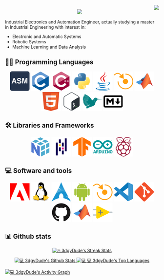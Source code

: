 <img align="right" src="https://hits.seeyoufarm.com/api/count/incr/badge.svg?url=https%3A%2F%2Fgithub.com%2F3dgyDude%2F3dgyDude&count_bg=%23CB5DB9&title_bg=%23A30C9D&icon=github.svg&icon_color=%23EAE7E7&title=Profile+views&edge_flat=true">

<!-- DenverCoder1 Typing SVG -->
<p align="center">
  <a href="https://github.com/DenverCoder1/readme-typing-svg">
    <img src="https://readme-typing-svg.herokuapp.com?font=Playfair+Display&color=%23035080&size=40&vCenter=true&width=750&lines=Welcome+to+my+profile%2C+I'm+Jesus;An+Electronics+and+Automation+Engineer;Nice+to+meet+you!">
  </a>
</p>

Industrial Electronics and Automation Engineer, actually studying a master in Industrial Engineering with interest in:

- Electronic and Automatic Systems
- Robotic Systems
- Machine Learning and Data Analysis

## 👨‍💻 Programming Languages 

<!-- https://hackr.io/es/tutorials/learn-assembly-language Assembly icon -->
<!-- https://devicon.dev/ All other icons -->
<p align="center">
  <a> <img alt="Assembly" src="https://github.com/3dgyDude/3dgyDude/blob/main/images/logo-assembly-language.svg?raw=true" height=64px/></a>
  <a> <img alt="C" src="https://github.com/3dgyDude/3dgyDude/blob/main/images/c-original.svg?raw=true" height=64px/></a>
  <a> <img alt="C++" src="https://github.com/3dgyDude/3dgyDude/blob/main/images/cplusplus-original.svg?raw=true" height=64px/></a>
  <a> <img alt="Python" src="https://github.com/3dgyDude/3dgyDude/blob/main/images/python-original.svg?raw=true" height=64px/></a>
  <a> <img alt="Java" src="https://github.com/3dgyDude/3dgyDude/blob/main/images/java-original.svg?raw=true" height=64px/></a>
  <a> <img alt="ABB Rapid" src="https://github.com/3dgyDude/3dgyDude/blob/main/images/abbrobotstudio-colored.svg?raw=true" height=64px/></a>
  <a> <img alt="MatLab" src="https://github.com/3dgyDude/3dgyDude/blob/main/images/matlab-original.svg?raw=true" height=64px/></a>
  <a> <img alt="HTML" src="https://github.com/3dgyDude/3dgyDude/blob/main/images/html5-original.svg?raw=true" height=64px/></a>
  <a> <img alt="Bash" src="https://github.com/3dgyDude/3dgyDude/blob/main/images/bash-original.svg?raw=true" height=64px/></a>
  <a> <img alt="LaTeX" src="https://github.com/3dgyDude/3dgyDude/blob/main/images/latex.svg?raw=true" height=64px/></a>
  <a> <img alt="Markdown" src="https://github.com/3dgyDude/3dgyDude/blob/main/images/markdown-original.svg?raw=true" height=64px/></a>
</p>
  
## 🛠️ Libraries and Frameworks

<p align="center">
  <a> <img alt="Numpy" src="https://github.com/3dgyDude/3dgyDude/blob/main/images/numpy-original.svg?raw=true" height=64px/></a>
  <a> <img alt="Pandas" src="https://github.com/3dgyDude/3dgyDude/blob/main/images/pandas-original.svg?raw=true" height=64px/></a>
  <a> <img alt="TensorFlow" src="https://github.com/3dgyDude/3dgyDude/blob/main/images/tensorflow-original.svg?raw=true" height=64px/></a>
  <a> <img alt="Arduino" src="https://github.com/3dgyDude/3dgyDude/blob/main/images/arduino-original-wordmark.svg?raw=true" height=64px/></a>
  <a> <img alt="Raspberry Pi" src="https://github.com/3dgyDude/3dgyDude/blob/main/images/raspberrypi-colored.svg?raw=true" height=64px/></a>
</p> 

## 💻 Software and tools
 
<!-- https://commons.wikimedia.org/wiki/File:Archlinux-icon-crystal-64.svg Arch Linux icon -->
<!-- https://simpleicons.org/ ABB RobotStudio, Adobe -->
<!-- https://devicon.dev/ All other icons --> 
<p align="center">
  <a> <img alt="Adobe" src="https://github.com/3dgyDude/3dgyDude/blob/main/images/adobe-colored.svg?raw=true" height=64px/></a>
  <a> <img alt="Linux" src="https://github.com/3dgyDude/3dgyDude/blob/main/images/linux-original.svg?raw=true" height=64px/></a>
  <a> <img alt="Arch Linux" src="https://github.com/3dgyDude/3dgyDude/blob/main/images/Archlinux-icon-crystal-64.svg?raw=true" height=64px/></a>
  <a> <img alt="Android" src="https://github.com/3dgyDude/3dgyDude/blob/main/images/android-plain.svg?raw=true" height=64px/></a>
  <a> <img alt="ABB Rapid" src="https://github.com/3dgyDude/3dgyDude/blob/main/images/abbrobotstudio-colored.svg?raw=true" height=64px/></a>
  <a> <img alt="VS-Code" src="https://github.com/3dgyDude/3dgyDude/blob/main/images/vscode-original.svg?raw=true" height=64px/></a>
  <a> <img alt="Git" src="https://github.com/3dgyDude/3dgyDude/blob/main/images/git-original.svg?raw=true" height=64px/></a>
  <a> <img alt="Github" src="https://github.com/3dgyDude/3dgyDude/blob/main/images/github-original.svg?raw=true" height=64px/></a>
  <a> <img alt="MatLab" src="https://github.com/3dgyDude/3dgyDude/blob/main/images/matlab-original.svg?raw=true" height=64px/></a>
  <a> <img alt="Labview" src="https://github.com/3dgyDude/3dgyDude/blob/main/images/labview-original.svg?raw=true" height=64px/></a>
</p> 
  
## 📊 Github stats

<!-- DenverCoder1 Github readme streak stats -->
<p align="center">
  <a href="https://github.com/DenverCoder1/github-readme-streak-stats">
    <img title="🔥 3dgyDude's Streak Stats" alt="🔥 3dgyDude's Streak Stats" src="https://github-readme-streak-stats.herokuapp.com?user=3dgyDude&theme=nightowl&hide_border=true&date_format=j%20M%5B%20Y%5D" height="175px">
  </a>
</p>

<p align="center">
  <a href="https://github.com/DenverCoder1/github-readme-streak-stats">
    <img title="💻 3dgyDude's Github Stats" alt="💻 3dgyDude's Github Stats" src="https://denvercoder1-github-readme-stats.vercel.app/api/?username=3dgyDude&show_icons=true&count_private=true&theme=react&hide_border=true&bg_color=011627&title_color=c792ea&icon_color=7fdbca&text_color=ffeb95&count_private=true&include_all_commits=true" height="175px"/>
  </a>
  <a href="https://github.com/DenverCoder1/github-readme-streak-stats">
    <img title="💻 3dgyDude's Top Languages" alt="💻 💻 3dgyDude's Top Languages" src="https://github-readme-stats.vercel.app/api/top-langs/?username=3dgyDude&langs_count=6&layout=compact&theme=react&hide_border=true&bg_color=011627&title_color=c792ea&icon_color=7fdbca&text_color=ffeb95&card_width=300" height="175px"/>
  </a>
</p>
  
<a href="https://github.com/ashutosh00710/github-readme-activity-graph"><img title="💻 3dgyDude's Activity Graph" alt="💻 3dgyDude's Activity Graph" src="https://denvercoder1-activity-graph.herokuapp.com/graph/?username=3dgyDude&bg_color=011627&color=c792ea&line=584c7d&point=7fdbca&hide_border=true" /></a>
